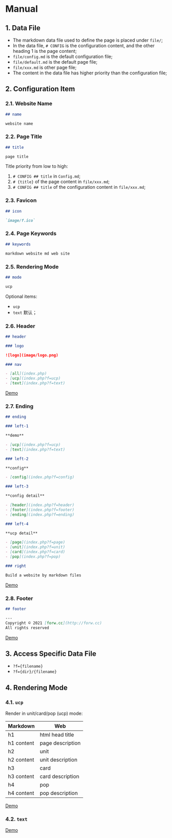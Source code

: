 # Manual

## 1. Data File

- The markdown data file used to define the page is placed under `file/`;
- In the data file, `# CONFIG` is the configuration content, and the other heading 1 is the page content;
- `file/config.md` is the default configuration file;
- `file/default.md` is the default page file;
- `file/xxx.md` is other page file;
- The content in the data file has higher priority than the configuration file;

## 2. Configuration Item

### 2.1. Website Name

```markdown
## name

website name
```

### 2.2. Page Title

```markdown
## title

page title
```

Title priority from low to high:

1. `# CONFIG ## title` in `Config.md`;
1. `# {title}` of the page content in `file/xxx.md`;
1. `# CONFIG ## title` of the configuration content in `file/xxx.md`;

### 2.3. Favicon

```markdown
## icon

`image/f.ico`
```

### 2.4. Page Keywords

```markdown
## keywords

markdown website md web site
```

### 2.5. Rendering Mode

```markdown
## mode

ucp
```

Optional items:

- `ucp`
- `text` 默认；

### 2.6. Header

```markdown
## header

### logo

![logo](image/logo.png)

### nav

- [all](index.php)
- [ucp](index.php?f=ucp)
- [text](index.php?f=text)
```

[Demo](http://forw.cc/markdown-website/demo/?f=header)

### 2.7. Ending

```markdown
## ending

### left-1

**demo**

- [ucp](index.php?f=ucp)
- [text](index.php?f=text)

### left-2

**config**

- [config](index.php?f=config)

### left-3

**config detail**

- [header](index.php?f=header)
- [footer](index.php?f=footer)
- [ending](index.php?f=ending)

### left-4

**ucp detail**

- [page](index.php?f=page)
- [unit](index.php?f=unit)
- [card](index.php?f=card)
- [pop](index.php?f=pop)

### right

Build a website by markdown files  
```

[Demo](http://forw.cc/markdown-website/demo/?f=ending)

### 2.8. Footer

```markdown
## footer

---
Copyright © 2021 [forw.cc](http://forw.cc)   
All rights reserved 
```

[Demo](http://forw.cc/markdown-website/demo/?f=footer)

## 3. Access Specific Data File

- `?f={filename}`
- `?f={dir}/{filename}`

## 4. Rendering Mode

### 4.1. `ucp`

Render in unit/card/pop (ucp) mode:

| Markdown   | Web              |
| ---------- | ---------------- |
| h1         | html head title  |
| h1 content | page description |
| h2         | unit             |
| h2 content | unit description |
| h3         | card             |
| h3 content | card description |
| h4         | pop              |
| h4 content | pop description  |

[Demo](http://forw.cc/markdown-website/demo/?f=ucp)

### 4.2. `text`

[Demo](http://forw.cc/markdown-website/demo/?f=text)
